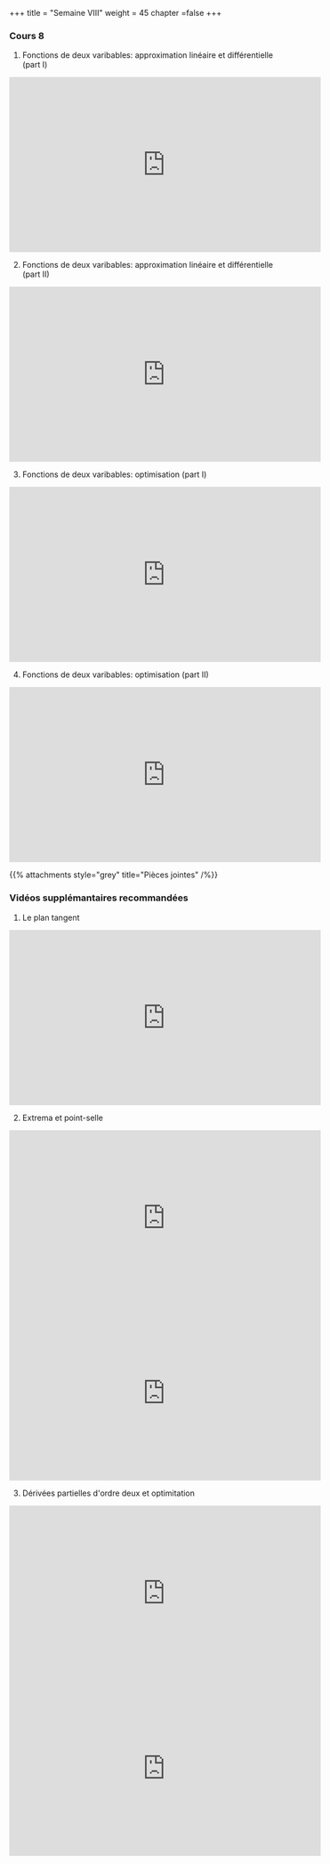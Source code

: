 +++
title = "Semaine VIII"
weight = 45
chapter =false
+++

<!--
# :construction:
Vidéos disponible le 29 septembre 2020
-->


### Cours 8

1) Fonctions de deux varibables: approximation linéaire et différentielle (part I)

<iframe width="560" height="315" src="https://www.youtube.com/embed/MvzSfVdT4fo" title="YouTube video player" frameborder="0" allow="accelerometer; autoplay; clipboard-write; encrypted-media; gyroscope; picture-in-picture" allowfullscreen></iframe>


2) Fonctions de deux varibables: approximation linéaire et différentielle (part II)

<iframe width="560" height="315" src="https://www.youtube.com/embed/HWcuq4i_Gqc" frameborder="0" allow="accelerometer; autoplay; clipboard-write; encrypted-media; gyroscope; picture-in-picture" allowfullscreen></iframe>


3) Fonctions de deux varibables: optimisation (part I)

<iframe width="560" height="315" src="https://www.youtube.com/embed/CiDGDRcsHEQ" title="YouTube video player" frameborder="0" allow="accelerometer; autoplay; clipboard-write; encrypted-media; gyroscope; picture-in-picture" allowfullscreen></iframe>



4) Fonctions de deux varibables: optimisation (part II)


<iframe width="560" height="315" src="https://www.youtube.com/embed/BwnJHEqrRUQ" frameborder="0" allow="accelerometer; autoplay; clipboard-write; encrypted-media; gyroscope; picture-in-picture" allowfullscreen></iframe>



{{% attachments style="grey" title="Pièces jointes" /%}}


### Vidéos supplémantaires recommandées


1) Le plan tangent

<iframe width="560" height="315" src="https://www.youtube.com/embed/QL6qb1h65hg" frameborder="0" allow="accelerometer; autoplay; clipboard-write; encrypted-media; gyroscope; picture-in-picture" allowfullscreen></iframe>


2) Extrema et point-selle

<iframe width="560" height="315" src="https://www.youtube.com/embed/ux7EQ3ip2DU" frameborder="0" allow="accelerometer; autoplay; clipboard-write; encrypted-media; gyroscope; picture-in-picture" allowfullscreen></iframe>

<iframe width="560" height="315" src="https://www.youtube.com/embed/8aAU4r_pUUU" frameborder="0" allow="accelerometer; autoplay; clipboard-write; encrypted-media; gyroscope; picture-in-picture" allowfullscreen></iframe>


3) Dérivées partielles d'ordre deux et optimitation

<iframe width="560" height="315" src="https://www.youtube.com/embed/nRJM4mY-Pq0" frameborder="0" allow="accelerometer; autoplay; clipboard-write; encrypted-media; gyroscope; picture-in-picture" allowfullscreen></iframe>

<iframe width="560" height="315" src="https://www.youtube.com/embed/m1FhUjMMv30" frameborder="0" allow="accelerometer; autoplay; clipboard-write; encrypted-media; gyroscope; picture-in-picture" allowfullscreen></iframe>




